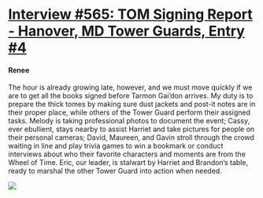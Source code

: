 # [Interview #565: TOM Signing Report - Hanover, MD Tower Guards, Entry #4](https://www.theoryland.com/intvmain.php?i=565#4)

#### Renee

The hour is already growing late, however, and we must move quickly if we are to get all the books signed before Tarmon Gai’don arrives. My duty is to prepare the thick tomes by making sure dust jackets and post-it notes are in their proper place, while others of the Tower Guard perform their assigned tasks. Melody is taking professional photos to document the event; Cassy, ever ebullient, stays nearby to assist Harriet and take pictures for people on their personal cameras; David, Maureen, and Gavin stroll through the crowd waiting in line and play trivia games to win a bookmark or conduct interviews about who their favorite characters and moments are from the Wheel of Time. Eric, our leader, is stalwart by Harriet and Brandon’s table, ready to marshal the other Tower Guard into action when needed.

![](http://www.dragonmount.com/forums/uploads/1288998472/gallery_15755_50_2034.jpg)


